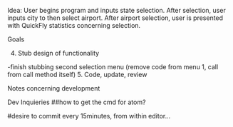 Idea:
User begins program and inputs state selection. After selection, user inputs city to then select airport.
After airport selection, user is presented with QuickFly statistics concerning selection.


Goals
<!-- 1. Design Folder Structure for project - used bundler to generate. -->
<!-- 2. Connect to GitHub - -->
<!-- 3. File runs program -->
4. Stub design of functionality
<!-- -stub selection menu segment -->
-finish stubbing second selection menu (remove code from menu 1, call from call method itself)
5. Code, update, review


Notes concerning development
<!-- -Add segment to notes  -->
<!-- Git bash windows makes app code run out of order- must use cmd to execute bin file during development.  -->
<!-- Alter requires- app was trying to call fq/bin/lib/fq instead of fq/lib/fq   -->

Dev Inquieries
##how to get the cmd for atom?
<!-- #also, more importantly, need github setup -->
#desire to commit every 15minutes, from within editor...
